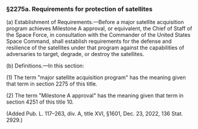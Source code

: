 ### §2275a. Requirements for protection of satellites ###

(a) Establishment of Requirements.—Before a major satellite acquisition program achieves Milestone A approval, or equivalent, the Chief of Staff of the Space Force, in consultation with the Commander of the United States Space Command, shall establish requirements for the defense and resilience of the satellites under that program against the capabilities of adversaries to target, degrade, or destroy the satellites.

(b) Definitions.—In this section:

(1) The term "major satellite acquisition program" has the meaning given that term in section 2275 of this title.

(2) The term "Milestone A approval" has the meaning given that term in section 4251 of this title 10.

(Added Pub. L. 117–263, div. A, title XVI, §1601, Dec. 23, 2022, 136 Stat. 2929.)